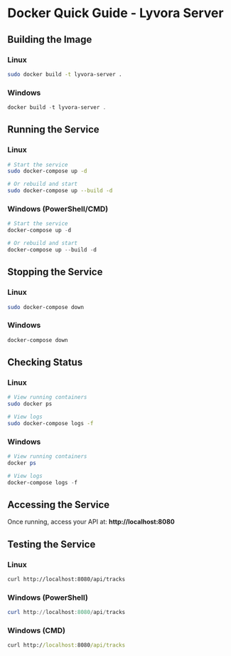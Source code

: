 # Docker Quick Guide - Lyvora Server

## Building the Image

### Linux
```bash
sudo docker build -t lyvora-server .
```

### Windows
```powershell
docker build -t lyvora-server .
```

## Running the Service

### Linux
```bash
# Start the service
sudo docker-compose up -d

# Or rebuild and start
sudo docker-compose up --build -d
```

### Windows (PowerShell/CMD)
```powershell
# Start the service
docker-compose up -d

# Or rebuild and start
docker-compose up --build -d
```

## Stopping the Service

### Linux
```bash
sudo docker-compose down
```

### Windows
```powershell
docker-compose down
```

## Checking Status

### Linux
```bash
# View running containers
sudo docker ps

# View logs
sudo docker-compose logs -f
```

### Windows
```powershell
# View running containers
docker ps

# View logs
docker-compose logs -f
```

## Accessing the Service

Once running, access your API at: **http://localhost:8080**

## Testing the Service

### Linux
```bash
curl http://localhost:8080/api/tracks
```

### Windows (PowerShell)
```powershell
curl http://localhost:8080/api/tracks
```

### Windows (CMD)
```cmd
curl http://localhost:8080/api/tracks
```

